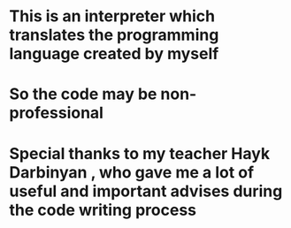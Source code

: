 # This is an interpreter which translates the programming language created by myself
# So the code may be non-professional
# Special thanks to my teacher Hayk Darbinyan , who gave me a lot of useful and important advises during the code writing process
